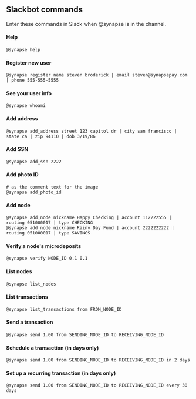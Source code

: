 ## Slackbot commands
Enter these commands in Slack when @synapse is in the channel.

#### Help
```
@synapse help
```

#### Register new user
```
@synapse register name steven broderick | email steven@synapsepay.com | phone 555-555-5555
```

#### See your user info
```
@synapse whoami
```

#### Add address
```
@synapse add_address street 123 capitol dr | city san francisco | state ca | zip 94110 | dob 3/19/86
```

#### Add SSN
```
@synapse add_ssn 2222
```

#### Add photo ID
```
# as the comment text for the image
@synapse add_photo_id
```

#### Add node
```
@synapse add_node nickname Happy Checking | account 112222555 | routing 051000017 | type CHECKING
@synapse add_node nickname Rainy Day Fund | account 2222222222 | routing 051000017 | type SAVINGS
```

#### Verify a node's microdeposits
```
@synapse verify NODE_ID 0.1 0.1
```

#### List nodes
```
@synapse list_nodes
```

#### List transactions
```
@synapse list_transactions from FROM_NODE_ID
```

#### Send a transaction
```
@synapse send 1.00 from SENDING_NODE_ID to RECEIVING_NODE_ID
```

#### Schedule a transaction (in days only)
```
@synapse send 1.00 from SENDING_NODE_ID to RECEIVING_NODE_ID in 2 days
```

#### Set up a recurring transaction (in days only)
```
@synapse send 1.00 from SENDING_NODE_ID to RECEIVING_NODE_ID every 30 days
```
